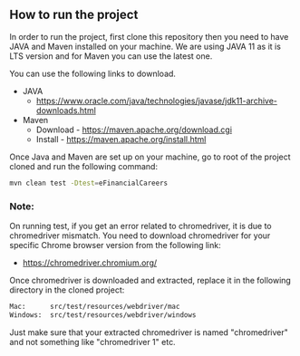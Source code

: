 

<!-- ABOUT THE PROJECT -->
## How to run the project

In order to run the project, first clone this repository then you need to have JAVA and Maven installed on your machine. We are using JAVA 11 as it is LTS version and for Maven you can use the latest one.

You can use the following links to download.

* JAVA
  * https://www.oracle.com/java/technologies/javase/jdk11-archive-downloads.html
* Maven
  * Download - https://maven.apache.org/download.cgi
  * Install - https://maven.apache.org/install.html
  
Once Java and Maven are set up on your machine, go to root of the project cloned and run the following command:

  ```sh
  mvn clean test -Dtest=eFinancialCareers
  ```

### Note:

On running test, if you get an error related to chromedriver, it is due to chromedriver mismatch. You need to download chromedriver for your specific Chrome browser version from the following link: 

* https://chromedriver.chromium.org/

Once chromedriver is downloaded and extracted, replace it in the following directory in the cloned project:

  ```sh
  Mac:      src/test/resources/webdriver/mac
  Windows:  src/test/resources/webdriver/windows
  ```

Just make sure that your extracted chromedriver is named "chromedriver" and not something like "chromedriver 1" etc.
